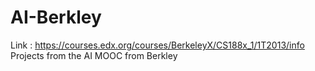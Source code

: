 # AI-Berkley
Link : https://courses.edx.org/courses/BerkeleyX/CS188x_1/1T2013/info
Projects from the AI MOOC from Berkley

